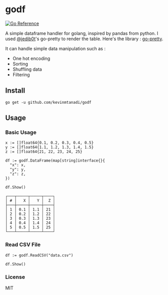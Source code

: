 # godf

[![Go Reference](https://pkg.go.dev/badge/github.com/kevinmtanadi/godf?utm_source=godoc)](https://pkg.go.dev/github.com/kevinmtanadi/godf)

A simple dataframe handler for golang, inspired by pandas from python. I used [@jedib0t](https://github.com/jedib0t)'s go-pretty to render the table.
Here's the library : [go-pretty](https://github.com/jedib0t/go-pretty/tree/main).

It can handle simple data manipulation such as :
- One hot encoding
- Sorting
- Shuffling data
- Filtering

## Install

```
go get -u github.com/kevinmtanadi/godf
```

## Usage
### Basic Usage
```golang
x := []float64{0.1, 0.2, 0.3, 0.4, 0.5}
y := []float64{1.1, 1.2, 1.3, 1.4, 1.5}
z := []float64{21, 22, 23, 24, 25}

df := godf.DataFrame(map[string]interface{}{
  "x": x,
  "y": y,
  "z": z,
})

df.Show()
```

```
┌───┬─────┬─────┬────┐
│ # │   X │   Y │  Z │
├───┼─────┼─────┼────┤
│ 1 │ 0.1 │ 1.1 │ 21 │
│ 2 │ 0.2 │ 1.2 │ 22 │
│ 3 │ 0.3 │ 1.3 │ 23 │
│ 4 │ 0.4 │ 1.4 │ 24 │
│ 5 │ 0.5 │ 1.5 │ 25 │
└───┴─────┴─────┴────┘
```

### Read CSV File
```golang
df := godf.ReadCSV("data.csv")

df.Show()
```

### License
MIT
